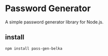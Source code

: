 # Password Generator

A simple password generator library for Node.js.

## install

```bash
npm install pass-gen-belka